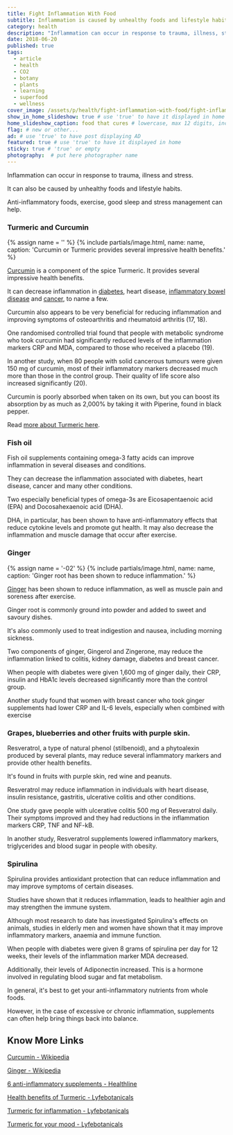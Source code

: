```yaml
---
title: Fight Inflammation With Food
subtitle: Inflammation is caused by unhealthy foods and lifestyle habits. You can treat it yourself with foods, exercise, good sleep and stress management.
category: health
description: "Inflammation can occur in response to trauma, illness, stress, or unhealthy foods. Anti-inflammatory foods, exercise, good sleep and stress management can help."
date: 2018-06-20
published: true
tags:
  - article
  - health
  - CO2
  - botany
  - plants
  - learning
  - superfood
  - wellness
cover_image: /assets/p/health/fight-inflammation-with-food/fight-inflammation-with-food.jpg
show_in_home_slideshow: true # use 'true' to have it displayed in home slideshow
home_slideshow_caption: food that cures # lowercase, max 12 digits, including spaces
flag: # new or other...
ad: # use 'true' to have post displaying AD
featured: true # use 'true' to have it displayed in home
sticky: true # 'true' or empty
photography:  # put here photographer name
---
```

Inflammation can occur in response to trauma, illness and stress.

It can also be caused by unhealthy foods and lifestyle habits.

Anti-inflammatory foods, exercise, good sleep and stress management can help.

### Turmeric and Curcumin


{% assign name = '' %}
{% include partials/image.html, name: name, caption: 'Curcumin or Turmeric provides several impressive health benefits.' %}



[Curcumin](https://en.wikipedia.org/wiki/Curcumin) is a component of the spice Turmeric. It provides several impressive health benefits.

It can decrease inflammation in [diabetes](https://www.ncbi.nlm.nih.gov/pubmed/26088351), heart disease, [inflammatory bowel disease](https://www.ncbi.nlm.nih.gov/pubmed/26007179) and [cancer](https://www.ncbi.nlm.nih.gov/pubmed/26774676), to name a few.

Curcumin also appears to be very beneficial for reducing inflammation and improving symptoms of osteoarthritis and rheumatoid arthritis (17, 18).

One randomised controlled trial found that people with metabolic syndrome who took curcumin had significantly reduced levels of the inflammation markers CRP and MDA, compared to those who received a placebo (19).

In another study, when 80 people with solid cancerous tumours were given 150 mg of curcumin, most of their inflammatory markers decreased much more than those in the control group. Their quality of life score also increased significantly (20).

Curcumin is poorly absorbed when taken on its own, but you can boost its absorption by as much as 2,000% by taking it with Piperine, found in black pepper.

Read [more about Turmeric here](https://lyfebotanicals.com/health/turmeric-benefits/).

### Fish oil

Fish oil supplements containing omega-3 fatty acids can improve inflammation in several diseases and conditions.

They can decrease the inflammation associated with diabetes, heart disease, cancer and many other conditions.

Two especially beneficial types of omega-3s are Eicosapentaenoic acid (EPA) and Docosahexaenoic acid (DHA).

DHA, in particular, has been shown to have anti-inflammatory effects that reduce cytokine levels and promote gut health. It may also decrease the inflammation and muscle damage that occur after exercise.

### Ginger

{% assign name = '-02' %}
{% include partials/image.html, name: name, caption: 'Ginger root has been shown to reduce inflammation.' %}


[Ginger](https://en.wikipedia.org/wiki/Ginger) has been shown to reduce inflammation, as well as muscle pain and soreness after exercise.

Ginger root is commonly ground into powder and added to sweet and savoury dishes.

It's also commonly used to treat indigestion and nausea, including morning sickness.

Two components of ginger, Gingerol and Zingerone, may reduce the inflammation linked to colitis, kidney damage, diabetes and breast cancer.

When people with diabetes were given 1,600 mg of ginger daily, their CRP, insulin and HbA1c levels decreased significantly more than the control group.

Another study found that women with breast cancer who took ginger supplements had lower CRP and IL-6 levels, especially when combined with exercise


### Grapes, blueberries and other fruits with purple skin.

Resveratrol, a type of natural phenol (stilbenoid), and a phytoalexin produced by several plants, may reduce several inflammatory markers and provide other health benefits.

It's found in fruits with purple skin, red wine and peanuts.

Resveratrol may reduce inflammation in individuals with heart disease, insulin resistance, gastritis, ulcerative colitis and other conditions.

One study gave people with ulcerative colitis 500 mg of Resveratrol daily. Their symptoms improved and they had reductions in the inflammation markers CRP, TNF and NF-kB.

In another study, Resveratrol supplements lowered inflammatory markers, triglycerides and blood sugar in people with obesity.


### Spirulina

Spirulina provides antioxidant protection that can reduce inflammation and may improve symptoms of certain diseases.

Studies have shown that it reduces inflammation, leads to healthier agin and may strengthen the immune system.

Although most research to date has investigated Spirulina's effects on animals, studies in elderly men and women have shown that it may improve inflammatory markers, anaemia and immune function.

When people with diabetes were given 8 grams of spirulina per day for 12 weeks, their levels of the inflammation marker MDA decreased.

Additionally, their levels of Adiponectin increased. This is a hormone involved in regulating blood sugar and fat metabolism.

In general, it's best to get your anti-inflammatory nutrients from whole foods.

However, in the case of excessive or chronic inflammation, supplements can often help bring things back into balance.






## Know More Links

[Curcumin - Wikipedia](https://en.wikipedia.org/wiki/Curcumin)

[Ginger - Wikipedia](https://en.wikipedia.org/wiki/Ginger)

[6 anti-inflammatory supplements - Healthline](https://www.healthline.com/nutrition/6-anti-inflammatory-supplements)

[Health benefits of Turmeric - Lyfebotanicals](https://lyfebotanicals.com/health/turmeric-benefits/)

[Turmeric for inflammation - Lyfebotanicals](https://lyfebotanicals.com/health/turmeric-for-inflammation/)

[Turmeric for your mood - Lyfebotanicals](https://lyfebotanicals.com/health/turmeric-for-depression/)
